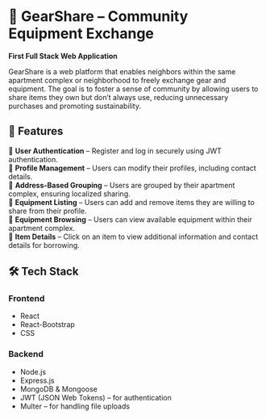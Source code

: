 # 🏡 GearShare – Community Equipment Exchange

**First Full Stack Web Application**  

GearShare is a web platform that enables neighbors within the same apartment complex or neighborhood to freely exchange gear and equipment. The goal is to foster a sense of community by allowing users to share items they own but don’t always use, reducing unnecessary purchases and promoting sustainability.  

## 🚀 Features  

🔹 **User Authentication** – Register and log in securely using JWT authentication.  
🔹 **Profile Management** – Users can modify their profiles, including contact details.  
🔹 **Address-Based Grouping** – Users are grouped by their apartment complex, ensuring localized sharing.  
🔹 **Equipment Listing** – Users can add and remove items they are willing to share from their profile.  
🔹 **Equipment Browsing** – Users can view available equipment within their apartment complex.  
🔹 **Item Details** – Click on an item to view additional information and contact details for borrowing.  

## 🛠️ Tech Stack  

### **Frontend**  
- React  
- React-Bootstrap  
- CSS  

### **Backend**  
- Node.js  
- Express.js  
- MongoDB & Mongoose  
- JWT (JSON Web Tokens) – for authentication  
- Multer – for handling file uploads  
